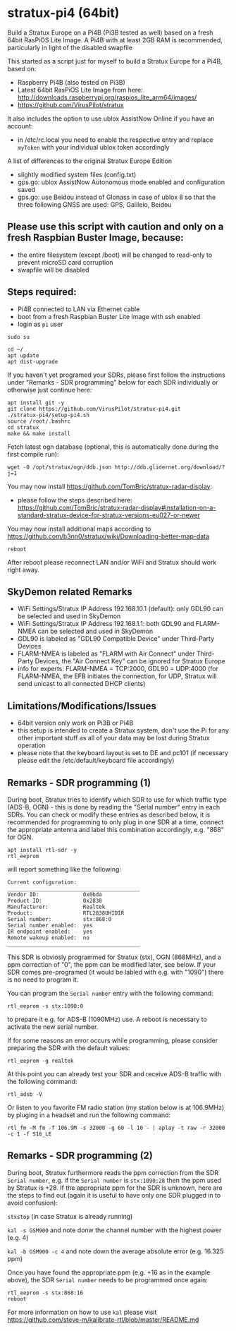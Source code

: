 # stratux-pi4 (64bit)
Build a Stratux Europe on a Pi4B (Pi3B tested as well) based on a fresh 64bit RasPiOS Lite Image.
A Pi4B with at least 2GB RAM is recommended, particularly in light of the disabled swapfile

This started as a script just for myself to build a Stratux Europe for a Pi4B, based on:
- Raspberry Pi4B (also tested on Pi3B)
- Latest 64bit RasPiOS Lite Image from here: http://downloads.raspberrypi.org/raspios_lite_arm64/images/
- https://github.com/VirusPilot/stratux

It also includes the option to use ublox AssistNow Online if you have an account:
- in /etc/rc.local you need to enable the respective entry and replace `myToken` with your individual ublox token accordingly

A list of differences to the original Stratux Europe Edition
- slightly modified system files (config.txt)
- gps.go: ublox AssistNow Autonomous mode enabled and configuration saved
- gps.go: use Beidou instead of Glonass in case of ublox 8 so that the three following GNSS are used: GPS, Galileio, Beidou

## Please use this script with caution and only on a fresh Raspbian Buster Image, because:
- the entire filesystem (except /boot) will be changed to read-only to prevent microSD card corruption
- swapfile will be disabled

## Steps required:
- Pi4B connected to LAN via Ethernet cable
- boot from a fresh Raspbian Buster Lite Image with ssh enabled
- login as `pi` user
```
sudo su
```
```
cd ~/
apt update
apt dist-upgrade
```
If you haven't yet programed your SDRs, please first follow the instructions under "Remarks - SDR programming" below for each SDR individually or otherwise just continue here:
```
apt install git -y
git clone https://github.com/VirusPilot/stratux-pi4.git
./stratux-pi4/setup-pi4.sh
source /root/.bashrc
cd stratux
make && make install
```
Fetch latest ogn database (optional, this is automatically done during the first compile run):
```
wget -O /opt/stratux/ogn/ddb.json http://ddb.glidernet.org/download/?j=1
```
You may now install https://github.com/TomBric/stratux-radar-display:
- please follow the steps described here: https://github.com/TomBric/stratux-radar-display#installation-on-a-standard-stratux-device-for-stratux-versions-eu027-or-newer

You may now install additional maps according to https://github.com/b3nn0/stratux/wiki/Downloading-better-map-data
```
reboot
```

After reboot please reconnect LAN and/or WiFi and Stratux should work right away.

## SkyDemon related Remarks
- WiFi Settings/Stratux IP Address 192.168.10.1 (default): only GDL90 can be selected and used in SkyDemon
- WiFi Settings/Stratux IP Address 192.168.1.1: both GDL90 and FLARM-NMEA can be selected and used in SkyDemon
- GDL90 is labeled as "GDL90 Compatible Device" under Third-Party Devices
- FLARM-NMEA is labeled as "FLARM with Air Connect" under Third-Party Devices, the "Air Connect Key" can be ignored for Stratux Europe
- info for experts: FLARM-NMEA = TCP:2000, GDL90 = UDP:4000 (for FLARM-NMEA, the EFB initiates the connection, for UDP, Stratux will send unicast to all connected DHCP clients)

## Limitations/Modifications/Issues
- 64bit version only work on Pi3B or Pi4B
- this setup is intended to create a Stratux system, don't use the Pi for any other important stuff as all of your data may be lost during Stratux operation
- please note that the keyboard layout is set to DE and pc101 (if necessary please edit the /etc/default/keyboard file accordingly)

## Remarks - SDR programming (1)
During boot, Stratux tries to identify which SDR to use for which traffic type (ADS-B, OGN) - this is done by reading the "Serial number" entry in each SDRs. You can check or modify these entries as described below, it is recommended for programming to only plug in one SDR at a time, connect the appropriate antenna and label this combination accordingly, e.g. "868" for OGN.
```
apt install rtl-sdr -y
rtl_eeprom
```
will report something like the following:
```
Current configuration:
__________________________________________
Vendor ID:              0x0bda
Product ID:             0x2838
Manufacturer:           Realtek
Product:                RTL2838UHIDIR
Serial number:          stx:868:0
Serial number enabled:  yes
IR endpoint enabled:    yes
Remote wakeup enabled:  no
__________________________________________
```
This SDR is obviosly programmed for Stratux (stx), OGN (868MHz), and a ppm correction of "0", the ppm can be modified later, see below. If your SDR comes pre-programed (it would be labled with e.g. with "1090") there is no need to program it.

You can program the `Serial number` entry with the following command:
```
rtl_eeprom -s stx:1090:0
```
to prepare it e.g. for ADS-B (1090MHz) use. A reboot is necessary to activate the new serial number.

If for some reasons an error occurs while programming, please consider preparing the SDR with the default values:
```
rtl_eeprom -g realtek
```
At this point you can already test your SDR and receive ADS-B traffic with the following command:
```
rtl_adsb -V
```
Or listen to you favorite FM radio station (my station below is at 106.9MHz) by pluging in a headset and run the following command:
```
rtl_fm -M fm -f 106.9M -s 32000 -g 60 -l 10 - | aplay -t raw -r 32000 -c 1 -f S16_LE
```
## Remarks - SDR programming (2)
During boot, Stratux furthermore reads the ppm correction from the SDR `Serial number`, e.g. if the `Serial number` is `stx:1090:28` then the ppm used by Stratux is +28. If the appropriate ppm for the SDR is unknown, here are the steps to find out (again it is useful to have only one SDR plugged in to avoid confusion):

`stxstop` (in case Stratux is already running)

`kal -s GSM900` and note donw the channel number with the highest power (e.g. 4)

`kal -b GSM900 -c 4` and note down the average absolute error (e.g. 16.325 ppm)

Once you have found the appropriate ppm (e.g. +16 as in the example above), the SDR `Serial number` needs to be programmed once again:
```
rtl_eeprom -s stx:868:16
reboot
```
For more information on how to use `kal` please visit https://github.com/steve-m/kalibrate-rtl/blob/master/README.md
